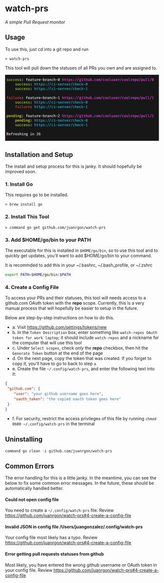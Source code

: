 # watch-prs
_A simple Pull Request monitor_

## Usage
To use this, just cd into a git repo and run
```
> watch-prs
```

This tool will pull down the statuses of all PRs you own and are assigned to.

![demo](docs/demo.png)

## Installation and Setup
The install and setup process for this is janky. It should hopefully be improved soon.

### 1. **Install Go**

This requires go to be installed.

```
> brew install go
```

### 2. **Install This Tool**

```
> command go get github.com/juanrgon/watch-prs
```

### 3. **Add $HOME/go/bin to your PATH**

The executable for this is installed in `$HOME/go/bin`, so to use this tool and to quickly get updates, you'll want to add $HOME/go/bin to your command.

It is recommded to add this in your ~/.bashrc, ~/.bash_profile, or ~/.zshrc
```sh
export PATH=$HOME/go/bin:$PATH
```

### 4. **Create a Config File**
To access your PRs and their statuses, this tool will needs access to a github.com OAuth token with the **repo** scope. Currently, this is a very manual process that will hopefully be easier to setup in the future.

Below are step-by-step instructions on how to do this.

- a. Visit https://github.com/settings/tokens/new
- b. In the `Token Description` box, enter something like `watch-repos OAuth token for work laptop`; it should include `watch-repos` and a nickname for the computer that will use this tool
- c. Under `Select scopes`, check _only_ the **repo** checkbox, then hit the `Generate Token` button at the end of the page
- d. On the next page, copy the token that was created. If you forget to copy it, you'll have to go to back to step `a`
- e. Create the file `~/.config/watch-prs`, and enter the following text into it:
```json
{
 "github.com": {
    "user": "your github username goes here",
    "oauth_token": "the copied oauth token goes here"
 }
}
```
- f. For security, restrict the access privileges of this file by running `chmod 0600 ~/.config/watch-prs` in the terminal

## Uninstalling
```
command go clean -i github.com/juanrgon/watch-prs
```

## Common Errors
The error handling for this is a little janky. In the meantime, you can see the below to fix some common error messages. In the future, these should be automatically handled better.

#### Could not open config file
You need to create a `~/.config/watch-prs` file. Review https://github.com/juanrgon/watch-prs#4-create-a-config-file

#### Invalid JSON in config file /Users/juangonzalez/.config/watch-prs
Your config file most likely has a typo. Review https://github.com/juanrgon/watch-prs#4-create-a-config-file

#### Error getting pull requests statuses from github
Most likely, you have entered the wrong github username or OAuth token in your config file.  Review https://github.com/juanrgon/watch-prs#4-create-a-config-file
